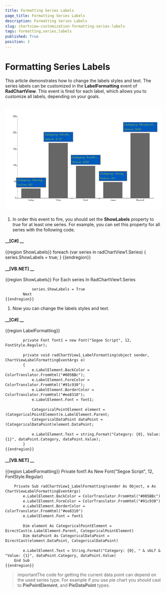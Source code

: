 ```yaml
---
title: Formatting Series Labels
page_title: Formatting Series Labels
description: Formatting Series Labels
slug: chartview-customization-formatting-series-labels
tags: formatting,series,labels
published: True
position: 3
---
```


# Formatting Series Labels



This article demonstrates how to change the labels styles and text. The series labels can be customized in the __LabelFormatting__ event
        of __RadChartView__. This event is fired for each label, which allows you to customize all labels, depending on your goals.

## ![chartview-customization-formatting-series-labels 001](images/chartview-customization-formatting-series-labels001.png)

1. In order this event to fire, you should set the __ShowLabels__ property to *true* for at least one series.
              For example, you can set this property for all series with the following code.

#### __[C#] __

{{region ShowLabels}}
	            foreach (var series in radChartView1.Series)
	            {
	                series.ShowLabels = true;
	            }
	{{endregion}}



#### __[VB.NET] __

{{region ShowLabels}}
	        For Each series In RadChartView1.Series
	
	            series.ShowLabels = True
	        Next
	{{endregion}}



1. Now you can change the labels styles and text.

#### __[C#] __

{{region LabelFormatting}}
	
	        private Font font1 = new Font("Segoe Script", 12, FontStyle.Regular);
	
	        private void radChartView1_LabelFormatting(object sender, ChartViewLabelFormattingEventArgs e)
	        {
	            e.LabelElement.BackColor = ColorTranslator.FromHtml("#005BBc");
	            e.LabelElement.ForeColor = ColorTranslator.FromHtml("#91c930");
	            e.LabelElement.BorderColor = ColorTranslator.FromHtml("#ee8310");
	            e.LabelElement.Font = font1;
	
	            CategoricalPointElement element = (CategoricalPointElement)e.LabelElement.Parent;
	            CategoricalDataPoint dataPoint = (CategoricalDataPoint)element.DataPoint;
	
	            e.LabelElement.Text = string.Format("Category: {0}, Value: {1}", dataPoint.Category, dataPoint.Value);
	        }
	{{endregion}}



#### __[VB.NET] __

{{region LabelFormatting}}
	    Private font1 As New Font("Segoe Script", 12, FontStyle.Regular)
	
	    Private Sub radChartView1_LabelFormatting(sender As Object, e As ChartViewLabelFormattingEventArgs)
	        e.LabelElement.BackColor = ColorTranslator.FromHtml("#005BBc")
	        e.LabelElement.ForeColor = ColorTranslator.FromHtml("#91c930")
	        e.LabelElement.BorderColor = ColorTranslator.FromHtml("#ee8310")
	        e.LabelElement.Font = font1
	
	        Dim element As CategoricalPointElement = DirectCast(e.LabelElement.Parent, CategoricalPointElement)
	        Dim dataPoint As CategoricalDataPoint = DirectCast(element.DataPoint, CategoricalDataPoint)
	
	        e.LabelElement.Text = String.Format("Category: {0}, " & vbLf & "Value: {1}", dataPoint.Category, dataPoint.Value)
	    End Sub
	{{endregion}}



>importantThe code for getting the current data point can depend on the used series type. For example if you use pie chart you should cast to 
          __PiePointElement__, and __PieDataPoint__ types.
